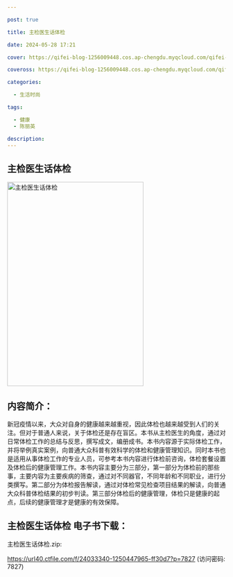 ```yaml
---

post: true

title: 主检医生话体检

date: 2024-05-28 17:21

cover: https://qifei-blog-1256009448.cos.ap-chengdu.myqcloud.com/qifei-blog/6600ede39f345e8d03c414b8.jpg

coveross: https://qifei-blog-1256009448.cos.ap-chengdu.myqcloud.com/qifei-blog/6600ede39f345e8d03c414b8.jpg

categories:

  - 生活时尚

tags:

  - 健康
  - 陈丽英

description:
---
```


## 主检医生话体检
<img alt="主检医生话体检 " class="aligncenter loading" data-was-processed="true" decoding="async" fetchpriority="high" height="471" src="https://qifei-blog-1256009448.cos.ap-chengdu.myqcloud.com/qifei-blog/6600ede39f345e8d03c414b8.jpg " style="cursor: zoom-in;" width="314"/>

## 内容简介：

新冠疫情以来，大众对自身的健康越来越重视，因此体检也越来越受到人们的关注。但对于普通人来说，关于体检还是存在盲区。本书从主检医生的角度，通过对日常体检工作的总结与反思，撰写成文，编册成书。本书内容源于实际体检工作，并将举例真实案例，向普通大众科普有效科学的体检和健康管理知识。同时本书也是适用从事体检工作的专业人员，可参考本书内容进行体检前咨询，体检套餐设置及体检后的健康管理工作。本书内容主要分为三部分，第一部分为体检前的那些事，主要内容为主要疾病的筛查，通过对不同器官，不同年龄和不同职业，进行分类撰写。第二部分为体检报告解读，通过对体检常见检查项目结果的解读，向普通大众科普体检结果的初步判读。第三部分体检后的健康管理，体检只是健康的起点，后续的健康管理才是健康的有效保障。

## 主检医生话体检 电子书下载：



主检医生话体检.zip: 

https://url40.ctfile.com/f/24033340-1250447965-ff30d7?p=7827 (访问密码: 7827)
